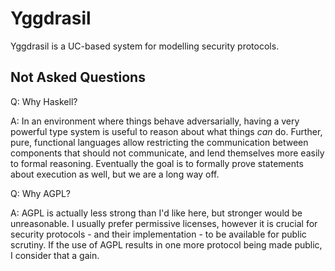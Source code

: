 # Yggdrasil

Yggdrasil is a UC-based system for modelling security protocols.

## Not Asked Questions

Q: Why Haskell?

A: In an environment where things behave adversarially, having a very powerful
type system is useful to reason about what things *can* do. Further, pure,
functional languages allow restricting the communication between components
that should not communicate, and lend themselves more easily to formal
reasoning. Eventually the goal is to formally prove statements about execution
as well, but we are a long way off.

Q: Why AGPL?

A: AGPL is actually less strong than I'd like here, but stronger would be
unreasonable. I usually prefer permissive licenses, however it is crucial for
security protocols - and their implementation - to be available for public
scrutiny. If the use of AGPL results in one more protocol being made public, I
consider that a gain.
